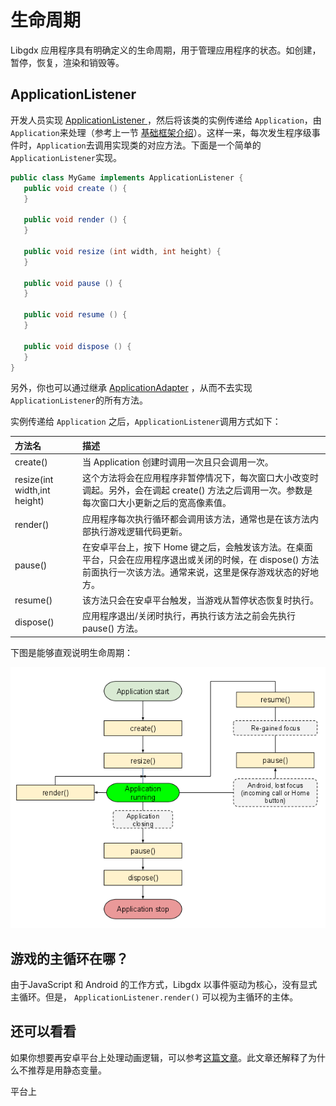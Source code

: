 # 生命周期

Libgdx 应用程序具有明确定义的生命周期，用于管理应用程序的状态。如创建，暂停，恢复，渲染和销毁等。

## ApplicationListener

开发人员实现 [ApplicationListener ](https://libgdx.badlogicgames.com/ci/nightlies/docs/api/com/badlogic/gdx/ApplicationListener.html)，然后将该类的实例传递给 `Application`，由 `Application`来处理（参考上一节 [基础框架介绍](/kai-fa-zhi-nan/ji-chu-kuang-jia.md)）。这样一来，每次发生程序级事件时，`Application`去调用实现类的对应方法。下面是一个简单的 `ApplicationListener`实现。

```java
public class MyGame implements ApplicationListener {
   public void create () {
   }

   public void render () {        
   }

   public void resize (int width, int height) { 
   }

   public void pause () { 
   }

   public void resume () {
   }

   public void dispose () { 
   }
}
```

另外，你也可以通过继承 [ApplicationAdapter](http://libgdx.badlogicgames.com/nightlies/docs/api/com/badlogic/gdx/ApplicationAdapter.html) ，从而不去实现`ApplicationListener`的所有方法。

实例传递给 `Application` 之后，`ApplicationListener`调用方式如下：

| 方法名 | 描述 |
| :--- | :--- |
| create\(\) | 当 Application 创建时调用一次且只会调用一次。 |
| resize\(int width,int height\) | 这个方法将会在应用程序非暂停情况下，每次窗口大小改变时调起。另外，会在调起 create\(\) 方法之后调用一次。参数是每次窗口大小更新之后的宽高像素值。 |
| render\(\) | 应用程序每次执行循环都会调用该方法，通常也是在该方法内部执行游戏逻辑代码更新。 |
| pause\(\) | 在安卓平台上，按下 Home 键之后，会触发该方法。在桌面平台，只会在应用程序退出或关闭的时候，在 dispose\(\) 方法前面执行一次该方法。通常来说，这里是保存游戏状态的好地方。 |
| resume\(\) | 该方法只会在安卓平台触发，当游戏从暂停状态恢复时执行。 |
| dispose\(\) | 应用程序退出/关闭时执行，再执行该方法之前会先执行 pause\(\) 方法。 |

下图是能够直观说明生命周期：

![](/assets/1411img.png)

## 游戏的主循环在哪？

由于JavaScript 和 Android 的工作方式，Libgdx 以事件驱动为核心，没有显式主循环。但是， `ApplicationListener.render()` 可以视为主循环的主体。

## 还可以看看

如果你想要再安卓平台上处理动画逻辑，可以参考[这篇文章](http://bitiotic.com/blog/2013/05/23/libgdx-and-android-application-lifecycle/)。此文章还解释了为什么不推荐是用静态变量。

平台上

